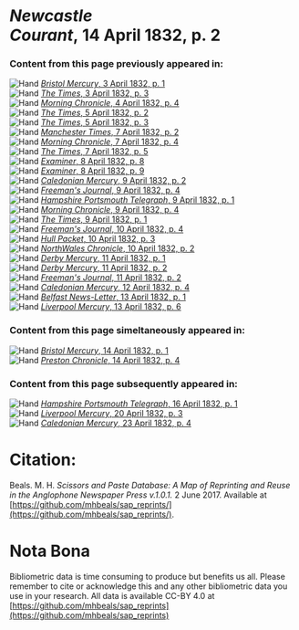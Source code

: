 # *Newcastle Courant*, 14 April 1832, p. 2  
  
### Content from this page previously appeared in:  
![Hand](http://scissorsandpaste.net/wp-content/uploads/2017/06/smallhandpointer.png) [*Bristol Mercury*, 3 April 1832, p. 1](https://mhbeals.github.io/sap_html/Bristol-Mercury/Bristol-Mercury-3-April-1832-p-1)  
![Hand](http://scissorsandpaste.net/wp-content/uploads/2017/06/smallhandpointer.png) [*The Times*, 3 April 1832, p. 3](https://mhbeals.github.io/sap_html/The-Times/The-Times-3-April-1832-p-3)  
![Hand](http://scissorsandpaste.net/wp-content/uploads/2017/06/smallhandpointer.png) [*Morning Chronicle*, 4 April 1832, p. 4](https://mhbeals.github.io/sap_html/Morning-Chronicle/Morning-Chronicle-4-April-1832-p-4)  
![Hand](http://scissorsandpaste.net/wp-content/uploads/2017/06/smallhandpointer.png) [*The Times*, 5 April 1832, p. 2](https://mhbeals.github.io/sap_html/The-Times/The-Times-5-April-1832-p-2)  
![Hand](http://scissorsandpaste.net/wp-content/uploads/2017/06/smallhandpointer.png) [*The Times*, 5 April 1832, p. 3](https://mhbeals.github.io/sap_html/The-Times/The-Times-5-April-1832-p-3)  
![Hand](http://scissorsandpaste.net/wp-content/uploads/2017/06/smallhandpointer.png) [*Manchester Times*, 7 April 1832, p. 2](https://mhbeals.github.io/sap_html/Manchester-Times/Manchester-Times-7-April-1832-p-2)  
![Hand](http://scissorsandpaste.net/wp-content/uploads/2017/06/smallhandpointer.png) [*Morning Chronicle*, 7 April 1832, p. 4](https://mhbeals.github.io/sap_html/Morning-Chronicle/Morning-Chronicle-7-April-1832-p-4)  
![Hand](http://scissorsandpaste.net/wp-content/uploads/2017/06/smallhandpointer.png) [*The Times*, 7 April 1832, p. 5](https://mhbeals.github.io/sap_html/The-Times/The-Times-7-April-1832-p-5)  
![Hand](http://scissorsandpaste.net/wp-content/uploads/2017/06/smallhandpointer.png) [*Examiner*, 8 April 1832, p. 8](https://mhbeals.github.io/sap_html/Examiner/Examiner-8-April-1832-p-8)  
![Hand](http://scissorsandpaste.net/wp-content/uploads/2017/06/smallhandpointer.png) [*Examiner*, 8 April 1832, p. 9](https://mhbeals.github.io/sap_html/Examiner/Examiner-8-April-1832-p-9)  
![Hand](http://scissorsandpaste.net/wp-content/uploads/2017/06/smallhandpointer.png) [*Caledonian Mercury*, 9 April 1832, p. 2](https://mhbeals.github.io/sap_html/Caledonian-Mercury/Caledonian-Mercury-9-April-1832-p-2)  
![Hand](http://scissorsandpaste.net/wp-content/uploads/2017/06/smallhandpointer.png) [*Freeman's Journal*, 9 April 1832, p. 4](https://mhbeals.github.io/sap_html/Freeman's-Journal/Freeman's-Journal-9-April-1832-p-4)  
![Hand](http://scissorsandpaste.net/wp-content/uploads/2017/06/smallhandpointer.png) [*Hampshire Portsmouth Telegraph*, 9 April 1832, p. 1](https://mhbeals.github.io/sap_html/Hampshire-Portsmouth-Telegraph/Hampshire-Portsmouth-Telegraph-9-April-1832-p-1)  
![Hand](http://scissorsandpaste.net/wp-content/uploads/2017/06/smallhandpointer.png) [*Morning Chronicle*, 9 April 1832, p. 4](https://mhbeals.github.io/sap_html/Morning-Chronicle/Morning-Chronicle-9-April-1832-p-4)  
![Hand](http://scissorsandpaste.net/wp-content/uploads/2017/06/smallhandpointer.png) [*The Times*, 9 April 1832, p. 1](https://mhbeals.github.io/sap_html/The-Times/The-Times-9-April-1832-p-1)  
![Hand](http://scissorsandpaste.net/wp-content/uploads/2017/06/smallhandpointer.png) [*Freeman's Journal*, 10 April 1832, p. 4](https://mhbeals.github.io/sap_html/Freeman's-Journal/Freeman's-Journal-10-April-1832-p-4)  
![Hand](http://scissorsandpaste.net/wp-content/uploads/2017/06/smallhandpointer.png) [*Hull Packet*, 10 April 1832, p. 3](https://mhbeals.github.io/sap_html/Hull-Packet/Hull-Packet-10-April-1832-p-3)  
![Hand](http://scissorsandpaste.net/wp-content/uploads/2017/06/smallhandpointer.png) [*NorthWales Chronicle*, 10 April 1832, p. 2](https://mhbeals.github.io/sap_html/NorthWales-Chronicle/NorthWales-Chronicle-10-April-1832-p-2)  
![Hand](http://scissorsandpaste.net/wp-content/uploads/2017/06/smallhandpointer.png) [*Derby Mercury*, 11 April 1832, p. 1](https://mhbeals.github.io/sap_html/Derby-Mercury/Derby-Mercury-11-April-1832-p-1)  
![Hand](http://scissorsandpaste.net/wp-content/uploads/2017/06/smallhandpointer.png) [*Derby Mercury*, 11 April 1832, p. 2](https://mhbeals.github.io/sap_html/Derby-Mercury/Derby-Mercury-11-April-1832-p-2)  
![Hand](http://scissorsandpaste.net/wp-content/uploads/2017/06/smallhandpointer.png) [*Freeman's Journal*, 11 April 1832, p. 2](https://mhbeals.github.io/sap_html/Freeman's-Journal/Freeman's-Journal-11-April-1832-p-2)  
![Hand](http://scissorsandpaste.net/wp-content/uploads/2017/06/smallhandpointer.png) [*Caledonian Mercury*, 12 April 1832, p. 4](https://mhbeals.github.io/sap_html/Caledonian-Mercury/Caledonian-Mercury-12-April-1832-p-4)  
![Hand](http://scissorsandpaste.net/wp-content/uploads/2017/06/smallhandpointer.png) [*Belfast News-Letter*, 13 April 1832, p. 1](https://mhbeals.github.io/sap_html/Belfast-News-Letter/Belfast-News-Letter-13-April-1832-p-1)  
![Hand](http://scissorsandpaste.net/wp-content/uploads/2017/06/smallhandpointer.png) [*Liverpool Mercury*, 13 April 1832, p. 6](https://mhbeals.github.io/sap_html/Liverpool-Mercury/Liverpool-Mercury-13-April-1832-p-6)  
  
### Content from this page simeltaneously appeared in:  
![Hand](http://scissorsandpaste.net/wp-content/uploads/2017/06/smallhandpointer.png) [*Bristol Mercury*, 14 April 1832, p. 1](https://mhbeals.github.io/sap_html/Bristol-Mercury/Bristol-Mercury-14-April-1832-p-1)  
![Hand](http://scissorsandpaste.net/wp-content/uploads/2017/06/smallhandpointer.png) [*Preston Chronicle*, 14 April 1832, p. 4](https://mhbeals.github.io/sap_html/Preston-Chronicle/Preston-Chronicle-14-April-1832-p-4)  
  
### Content from this page subsequently appeared in:  
![Hand](http://scissorsandpaste.net/wp-content/uploads/2017/06/smallhandpointer.png) [*Hampshire Portsmouth Telegraph*, 16 April 1832, p. 1](https://mhbeals.github.io/sap_html/Hampshire-Portsmouth-Telegraph/Hampshire-Portsmouth-Telegraph-16-April-1832-p-1)  
![Hand](http://scissorsandpaste.net/wp-content/uploads/2017/06/smallhandpointer.png) [*Liverpool Mercury*, 20 April 1832, p. 3](https://mhbeals.github.io/sap_html/Liverpool-Mercury/Liverpool-Mercury-20-April-1832-p-3)  
![Hand](http://scissorsandpaste.net/wp-content/uploads/2017/06/smallhandpointer.png) [*Caledonian Mercury*, 23 April 1832, p. 4](https://mhbeals.github.io/sap_html/Caledonian-Mercury/Caledonian-Mercury-23-April-1832-p-4)  


# Citation: 

Beals. M. H. *Scissors and Paste Database: A Map of Reprinting and Reuse in the Anglophone Newspaper Press v.1.0.1.* 2 June 2017. Available at [https://github.com/mhbeals/sap_reprints/](https://github.com/mhbeals/sap_reprints/). 

# Nota Bona

Bibliometric data is time consuming to produce but benefits us all. Please remember to cite or acknowledge this and any other bibliometric data you use in your research. All data is available CC-BY 4.0 at [https://github.com/mhbeals/sap_reprints](https://github.com/mhbeals/sap_reprints)
